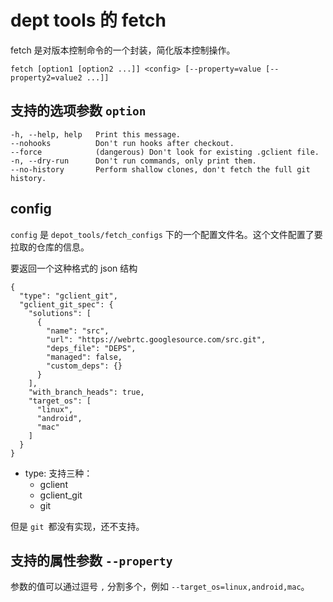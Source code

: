 # dept tools 的 fetch

fetch 是对版本控制命令的一个封装，简化版本控制操作。

```
fetch [option1 [option2 ...]] <config> [--property=value [--property2=value2 ...]]
```


## 支持的选项参数 `option`

```
-h, --help, help   Print this message.
--nohooks          Don't run hooks after checkout.
--force            (dangerous) Don't look for existing .gclient file.
-n, --dry-run      Don't run commands, only print them.
--no-history       Perform shallow clones, don't fetch the full git history.
```

## config

`config` 是 `depot_tools/fetch_configs` 下的一个配置文件名。这个文件配置了要拉取的仓库的信息。

要返回一个这种格式的 json 结构

```
{
  "type": "gclient_git",
  "gclient_git_spec": {
    "solutions": [
      {
        "name": "src",
        "url": "https://webrtc.googlesource.com/src.git",
        "deps_file": "DEPS",
        "managed": false,
        "custom_deps": {}
      }
    ],
    "with_branch_heads": true,
    "target_os": [
      "linux",
      "android",
      "mac"
    ]
  }
}
```

- type: 支持三种：
    - gclient
    - gclient_git
    - git

但是 `git `都没有实现，还不支持。



## 支持的属性参数 `--property`

参数的值可以通过逗号 `,` 分割多个，例如 `--target_os=linux,android,mac`。



## 